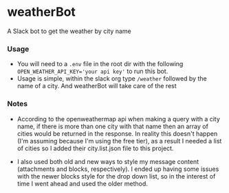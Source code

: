 # weatherBot
A Slack bot to get the weather by city name

### Usage
  - You will need to a ```.env``` file in the root dir with the following ```OPEN_WEATHER_API_KEY='your api key'``` to run this bot.
  - Usage is simple, within the slack org type ```/weather``` followed by the name of a city. And weatherBot will take care of the rest

### Notes
  - According to the openweathermap api when making a query with a city name, if there is more than one city with that name then an array of cities would be returned in the response. In reality this doesn't happen (I'm assuming because I'm using the free tier), as a result I needed a list of cities so I added their city.list.json file to this project.

  - I also used both old and new ways to style my message content (attachments and blocks, respectively). I ended up having some issues with the newer blocks style for the drop down list, so in the interest of time I went ahead and used the older method.
